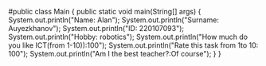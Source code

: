 #public class Main {
    public static void main(String[] args) {
        System.out.println("Name: Alan");
        System.out.println("Surname: Auyezkhanov");
        System.out.println("ID: 220107093");
        System.out.println("Hobby: robotics");
        System.out.println("How much do you like ICT(from 1-10)):100");
        System.out.println("Rate this task from 1to 10: 100");
        System.out.println("Am I the best teacher?:Of course");
    }
}
